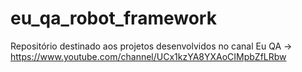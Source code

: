 # eu_qa_robot_framework
Repositório destinado aos projetos desenvolvidos no canal Eu QA -> https://www.youtube.com/channel/UCx1kzYA8YXAoCIMpbZfLRbw
